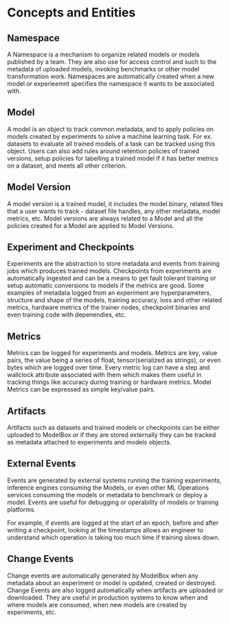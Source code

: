 # Concepts and Entities

## Namespace
A Namespace is a mechanism to organize related models or models published by a team. They are also use for access control and such to the metadata of uploaded models, invoking benchmarks or other model transformation work. Namespaces are automatically created when a new model or experieemnt specifies the namespace it wants to be associated with.

## Model
A model is an object to track common metadata, and to apply policies on models created by experiments to solve a machine learning task. For ex. datasets to evaluate all trained models of a task can be tracked using this object. Users can also add rules around retention policies of trained versions, setup policies for labelling a trained model if it has better metrics on a dataset, and meets all other criterion.

## Model Version
A model version is a trained model, it includes the model binary, related files that a user wants to track - dataset file handles, any other metadata, model metrics, etc. Model versions are always related to a Model and all the policies created for a Model are applied to Model Versions.

## Experiment and Checkpoints
Experiments are the abstraction to store metadata and events from training jobs which produces trained models. Checkpoints from experiments are automatically ingested and can be a means to get fault tolerant training or setup automatic conversions to models if the metrics are good. Some examples of metadata logged from an experiment are hyperparameters, structure and shape of the models, training accuracy, loss and other related metrics, hardware metrics of the trainer nodes, checkpoint binaries and even training code with depenendies, etc.

## Metrics
Metrics can be logged for experiments and models. Metrics are key, value pairs, the value being a series of float, tensor(serialized as strings), or even bytes which are logged over time. Every metric log can have a step and wallclock attribute associated with them which makes them useful in tracking things like accuracy during training or hardware metrics. Model Metrics can be expressed as simple key/value pairs.

## Artifacts
Artifacts such as datasets and trained models or checkpoints can be either uploaded to ModelBox or if they are stored externally they can be tracked as metadata attached to experiments and models objects.

## External Events
Events are generated by external systems running the training experiments, inference engines consuming the Models, or even other ML Operations services consuming the models or metadata to benchmark or deploy a model. Events are useful for debugging or operability of models or training platforms.

For example, if events are logged at the start of an epoch, before and after writing a checkpoint, looking at the timestamps allows an engineer to understand which operation is taking too much time if training slows down.

## Change Events
Change events are automatically generated by ModelBox when any metadata about an experiment or model is updated, created or destroyed. Change Events are also logged automatically when artifacts are uploaded or downloaded. They are useful in production systems to know when and where models are consumed, when new models are created by experiments, etc.

